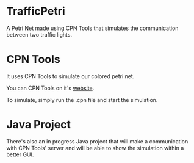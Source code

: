 # TrafficPetri
A Petri Net made using CPN Tools that simulates the communication between two traffic lights.

# CPN Tools

It uses CPN Tools to simulate our colored petri net.

You can CPN Tools on it's [website][cpnwebsite].

To simulate, simply run the .cpn file and start the simulation.

# Java Project

There's also an in progress Java project that will make a communication with CPN Tools' server and will be able to show the simulation within a better GUI.

[cpnwebsite]: http://cpntools.org